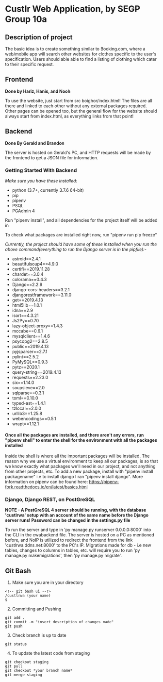 # Custlr Web Application, by SEGP Group 10a


## Description of project
The basic idea is to create something similar to Booking.com, where a web/mobile app will search other websites for clothes specific to the user's specification. Users should able able to find a listing of clothing  which cater to their specific request. 

## Frontend
**Done by Hariz, Hanis, and Nooh**

To use the website, just start from src boighor/index.html! The files are all there and linked to each other without any external packages required. Other pages can be opened too, but the general flow for the website should always start from index.html, as everything links from that point!

## Backend
**Done By Gerald and Brandon**

The server is hosted on Gerald's PC, and HTTP requests will be made by the frontend to get a JSON file for information.

### Getting Started With Backend

*Make sure you have these installed:*
- python (3.7+, currently 3.7.6 64-bit)
- pip
- pipenv
- PSQL
- PGAdmin 4


Run "pipenv install", and all dependencies for the project itself will be added in 

To check what packages are installed right now, run "pipenv run pip freeze"

*Currently, the project should have some of these installed when you run the above command(everything to run the Django server is in the pipfile):-*
- astroid==2.4.1
- beautifulsoup4==4.9.0
- certifi==2019.11.28
- chardet==3.0.4
- colorama==0.4.3
- Django==2.2.9
- django-cors-headers==3.2.1
- djangorestframework==3.11.0
- get==2019.4.13
- html5lib==1.0.1
- idna==2.9
- isort==4.3.21
- Js2Py==0.70
- lazy-object-proxy==1.4.3
- mccabe==0.6.1
- mysqlclient==1.4.6
- psycopg2==2.8.5
- public==2019.4.13
- pyjsparser==2.7.1
- pylint==2.5.2
- PyMySQL==0.9.3
- pytz==2020.1
- query-string==2019.4.13
- requests==2.23.0
- six==1.14.0
- soupsieve==2.0
- sqlparse==0.3.1
- toml==0.10.0
- typed-ast==1.4.1
- tzlocal==2.0.0
- urllib3==1.25.8
- webencodings==0.5.1
- wrapt==1.12.1

#### Once all the packages are installed, and there aren't any errors, run "pipenv shell" to enter the shell for the environment with all the packages installed

Inside the shell is where all the important packages will be installed. The reason why we use a virtual environment to keep all our packages, is so that we know exactly what packages we'll need in our project, and not anything from other projects, etc. To add a new package, install with "pipenv install packagename" i.e to install django I ran "pipenv install django". More information on pipenv can be found here: https://pipenv-fork.readthedocs.io/en/latest/basics.html

### Django, Django REST, on PostGreSQL

**NOTE - A PostGreSQL 4 server should be running, with the database 'custlrwa' setup with an account of the same name before the Django server runs! Password can be changed in the settings.py file**

To run the server and type in 'py manage.py runserver 0.0.0.0:8000' into the CLI in the cwabackend file. The server is hosted on a PC as mentioned before, and NoIP is utilized to redirect the frontend from the link 'custlrwa.ddns.net:8000' to the PC's IP. Migrations made for db - i.e new tables, changes to columns in tables, etc. will require you to run 'py manage.py makemigrations', then 'py manage.py migrate'.


## Git Bash
1. Make sure you are in your directory

```
<!-- git bash ui --!>
/custlrwa (your name)
$
```

2. Committing and Pushing

```
git add .
git commit -m "insert description of changes made"
git push
```
3. Check branch is up to date

```
git status
```
4. To update the latest code from staging
```
git checkout staging
git pull
git checkout *your branch name*
git merge staging
```

